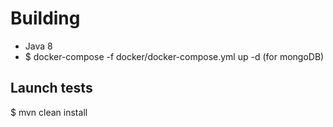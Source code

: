 

# Building
- Java 8
- $ docker-compose -f docker/docker-compose.yml up -d  (for mongoDB)

## Launch tests

$ mvn clean install
